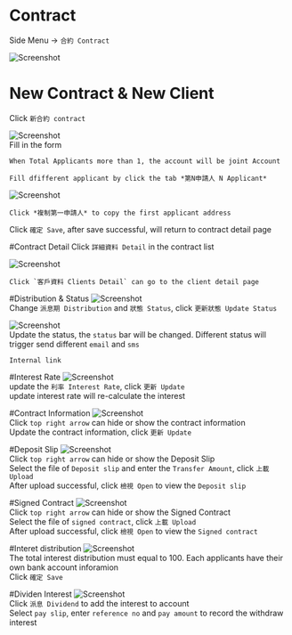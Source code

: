 # Contract

Side Menu -> `合約 Contract` 

![Screenshot](images/contract1.png)  

# New Contract & New Client
Click `新合約 contract`

![Screenshot](images/contract2.png)  
Fill in the form

```
When Total Applicants more than 1, the account will be joint Account
```

```
Fill dfifferent applicant by click the tab *第N申請人 N Applicant*
```

![Screenshot](images/contract3.png)  
```
Click *複制第一申請人* to copy the first applicant address
```

Click `確定 Save`, after save successful, will return to contract detail page

#Contract Detail
Click `詳細資料 Detail` in the contract list

![Screenshot](images/contract4.png)  
```
Click `客戶資料 Clients Detail` can go to the client detail page
```

#Distribution & Status
![Screenshot](images/contract5.png)  
Change `派息期 Distribution` and `狀態 Status`, click `更新狀態 Update Status`

![Screenshot](images/contract8.png)  
Update the status, the `status` bar will be changed. Different status will trigger send different `email` and `sms`
```
Internal link
```

#Interest Rate
![Screenshot](images/contract6.png)  
update the `利率 Interest Rate`, click `更新 Update`   
update interest rate will re-calculate the interest

#Contract Information
![Screenshot](images/contract7.png)  
Click `top right arrow` can hide or show the contract information   
Update the contract information, click `更新 Update`

#Deposit Slip
![Screenshot](images/contract9.png)  
Click `top right arrow` can hide or show the Deposit Slip   
Select the file of `Deposit slip` and enter the `Transfer Amount`, click `上載 Upload`  
After upload successful, click `檢視 Open` to view the `Deposit slip`

#Signed Contract
![Screenshot](images/contract10.png)  
Click `top right arrow` can hide or show the Signed Contract   
Select the file of `signed contract`, click `上載 Upload`  
After upload successful, click `檢視 Open` to view the `Signed contract`

#Interet distribution
![Screenshot](images/contract11.png)  
The total interest distribution must equal to 100. Each applicants have their own bank account inforamion   
Click `確定 Save`

#Dividen Interest
![Screenshot](images/contract12.png)  
Click `派息 Dividend` to add the interest to account   
Select `pay slip`, enter `reference no` and `pay amount` to record the withdraw interest


